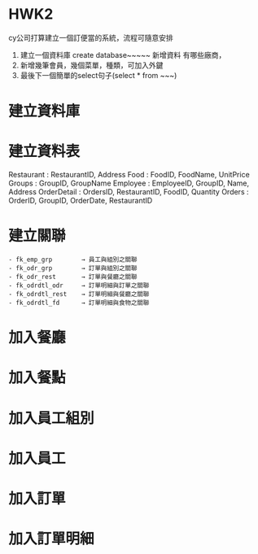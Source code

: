 # HWK2
cy公司打算建立一個訂便當的系統，流程可隨意安排
1. 建立一個資料庫 create database~~~~~ 新增資料
有哪些廠商，
2. 新增幾筆會員，幾個菜單，種類，可加入外鍵
3. 最後下一個簡單的select句子(select * from ~~~)



# 建立資料庫

# 建立資料表
Restaurant : RestaurantID, Address
Food : FoodID, FoodName, UnitPrice
Groups : GroupID, GroupName
Employee : EmployeeID, GroupID, Name, Address
OrderDetail : OrdersID, RestaurantID, FoodID, Quantity
Orders : OrderID, GroupID, OrderDate, RestaurantID

# 建立關聯
	- fk_emp_grp		→ 員工與組別之關聯
	- fk_odr_grp		→ 訂單與組別之關聯
	- fk_odr_rest		→ 訂單與餐廳之關聯
	- fk_odrdtl_odr		→ 訂單明細與訂單之關聯
	- fk_odrdtl_rest	→ 訂單明細與餐廳之關聯
	- fk_odrdtl_fd		→ 訂單明細與食物之關聯
	
# 加入餐廳
# 加入餐點
# 加入員工組別
# 加入員工
# 加入訂單
# 加入訂單明細